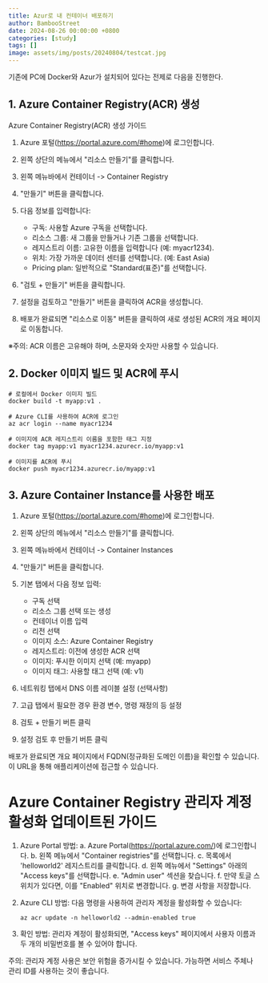 ```yaml
---
title: Azur로 내 컨테이너 배포하기
author: BambooStreet
date: 2024-08-26 00:00:00 +0800
categories: [study]
tags: []
image: assets/img/posts/20240804/testcat.jpg
---
```


기존에 PC에 Docker와 Azur가 설치되어 있다는 전제로 다음을 진행한다.


## 1. Azure Container Registry(ACR) 생성

Azure Container Registry(ACR) 생성 가이드

1. Azure 포털(https://portal.azure.com/#home)에 로그인합니다.

2. 왼쪽 상단의 메뉴에서 "리소스 만들기"를 클릭합니다.

3. 왼쪽 메뉴바에서 컨테이너 -> Container Registry

4. "만들기" 버튼을 클릭합니다.

5. 다음 정보를 입력합니다:
   - 구독: 사용할 Azure 구독을 선택합니다.
   - 리소스 그룹: 새 그룹을 만들거나 기존 그룹을 선택합니다.
   - 레지스트리 이름: 고유한 이름을 입력합니다 (예: myacr1234).
   - 위치: 가장 가까운 데이터 센터를 선택합니다. (예: East Asia)
   - Pricing plan: 일반적으로 "Standard(표준)"를 선택합니다.

6. "검토 + 만들기" 버튼을 클릭합니다.

7. 설정을 검토하고 "만들기" 버튼을 클릭하여 ACR을 생성합니다.

8. 배포가 완료되면 "리소스로 이동" 버튼을 클릭하여 새로 생성된 ACR의 개요 페이지로 이동합니다.

※주의: ACR 이름은 고유해야 하며, 소문자와 숫자만 사용할 수 있습니다.



## 2. Docker 이미지 빌드 및 ACR에 푸시

```
# 로컬에서 Docker 이미지 빌드
docker build -t myapp:v1 .

# Azure CLI를 사용하여 ACR에 로그인
az acr login --name myacr1234

# 이미지에 ACR 레지스트리 이름을 포함한 태그 지정
docker tag myapp:v1 myacr1234.azurecr.io/myapp:v1

# 이미지를 ACR에 푸시
docker push myacr1234.azurecr.io/myapp:v1
```


## 3. Azure Container Instance를 사용한 배포

1. Azure 포털(https://portal.azure.com/#home)에 로그인합니다.

2. 왼쪽 상단의 메뉴에서 "리소스 만들기"를 클릭합니다.

3. 왼쪽 메뉴바에서 컨테이너 -> Container Instances

4. "만들기" 버튼을 클릭합니다.

5. 기본 탭에서 다음 정보 입력:
   - 구독 선택
   - 리소스 그룹 선택 또는 생성
   - 컨테이너 이름 입력
   - 리전 선택
   - 이미지 소스: Azure Container Registry
   - 레지스트리: 이전에 생성한 ACR 선택
   - 이미지: 푸시한 이미지 선택 (예: myapp)
   - 이미지 태그: 사용할 태그 선택 (예: v1)

4. 네트워킹 탭에서 DNS 이름 레이블 설정 (선택사항)

5. 고급 탭에서 필요한 경우 환경 변수, 명령 재정의 등 설정

6. 검토 + 만들기 버튼 클릭

7. 설정 검토 후 만들기 버튼 클릭

배포가 완료되면 개요 페이지에서 FQDN(정규화된 도메인 이름)을 확인할 수 있습니다.
이 URL을 통해 애플리케이션에 접근할 수 있습니다.



# Azure Container Registry 관리자 계정 활성화 업데이트된 가이드

1. Azure Portal 방법:
   a. Azure Portal(https://portal.azure.com/)에 로그인합니다.
   b. 왼쪽 메뉴에서 "Container registries"를 선택합니다.
   c. 목록에서 'helloworld2' 레지스트리를 클릭합니다.
   d. 왼쪽 메뉴에서 "Settings" 아래의 "Access keys"를 선택합니다.
   e. "Admin user" 섹션을 찾습니다.
   f. 만약 토글 스위치가 있다면, 이를 "Enabled" 위치로 변경합니다.
   g. 변경 사항을 저장합니다.

2. Azure CLI 방법:
   다음 명령을 사용하여 관리자 계정을 활성화할 수 있습니다:
   ```
   az acr update -n helloworld2 --admin-enabled true
   ```

3. 확인 방법:
   관리자 계정이 활성화되면, "Access keys" 페이지에서 사용자 이름과 두 개의 비밀번호를 볼 수 있어야 합니다.

주의: 관리자 계정 사용은 보안 위험을 증가시킬 수 있습니다. 가능하면 서비스 주체나 관리 ID를 사용하는 것이 좋습니다.